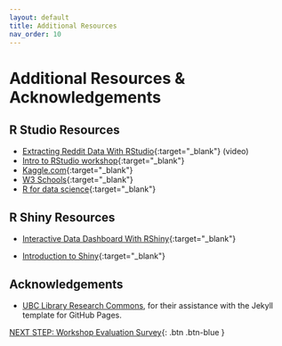 ```yaml
---
layout: default
title: Additional Resources
nav_order: 10
---
```

# Additional Resources & Acknowledgements

## R Studio Resources
- [Extracting Reddit Data With RStudio](https://www.youtube.com/watch?v=Snm0Azfi_hc){:target="_blank"} (video)
- [Intro to RStudio workshop](https://lib.uvic.ca/rstud){:target="_blank"}
- [Kaggle.com](kaggle.com){:target="_blank"}
- [W3 Schools](https://www.w3schools.com/r/){:target="_blank"}
- [R for data science](https://search.library.uvic.ca/discovery/fulldisplay?context=L&vid=01VIC_INST:01UVIC&search_scope=MyInst_and_CI&tab=LIBALL&docid=alma9957587042407291){:target="_blank"}

## R Shiny Resources
- [Interactive Data Dashboard With RShiny](act-5.html){:target="_blank"}

- [Introduction to Shiny](https://shiny.rstudio.com/tutorial/){:target="_blank"}

## Acknowledgements

- [UBC Library Research Commons](https://github.com/ubc-library-rc/), for their assistance with the Jekyll template for GitHub Pages.

[NEXT STEP: Workshop Evaluation Survey](workshop-survey.html){: .btn .btn-blue }
